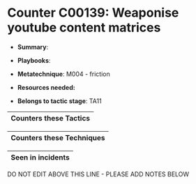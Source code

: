 # Counter C00139: Weaponise youtube content matrices

* **Summary**: 

* **Playbooks**: 

* **Metatechnique**: M004 - friction

* **Resources needed:** 

* **Belongs to tactic stage**: TA11


| Counters these Tactics |
| ---------------------- |



| Counters these Techniques |
| ------------------------- |



| Seen in incidents |
| ----------------- |


DO NOT EDIT ABOVE THIS LINE - PLEASE ADD NOTES BELOW